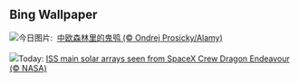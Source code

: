 ## Bing Wallpaper
![](https://www.bing.com/th?id=OHR.TeacherOwl_ZH-CN8289875605_UHD.jpg&w=1000)今日图片: &nbsp;[中欧森林里的鬼鸮 (© Ondrej Prosicky/Alamy)](https://www.bing.com/th?id=OHR.TeacherOwl_ZH-CN8289875605_UHD.jpg)
<br><br/>
![](https://www.bing.com/th?id=OHR.DragonEndeavour_EN-US9321246369_UHD.jpg&w=1000)Today: [ISS main solar arrays seen from SpaceX Crew Dragon Endeavour (© NASA)](https://www.bing.com/th?id=OHR.DragonEndeavour_EN-US9321246369_UHD.jpg)
<br><br/>
